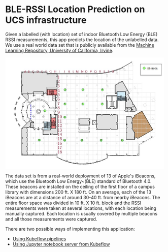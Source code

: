 # BLE-RSSI Location Prediction on UCS infrastructure

Given a labelled (with location) set of indoor Bluetooth Low Energy (BLE)
RSSI measurements, this app predicts the location of the unlabelled data.
We use a real world data set that is publicly
available from the [Machine Learning Repository, University of
California, Irvine](https://archive.ics.uci.edu/ml/datasets/BLE+RSSI+Dataset+for+Indoor+localization+and+Navigation#).

<img src="./pictures/iBeacon_layout.jpg" width="500" align="middle"/>

The data set is from a real-world deployment of 13 of Apple's iBeacons,
which
use the Bluetooth Low Energy~(BLE) standard of Bluetooth 4.0.
These beacons are installed on the ceiling of the first floor of a campus library with dimensions 200 ft. X 180 ft.
On an average, each of the 13
iBeacons are at a distance of around 30-40 ft. from nearby iBeacons.
The entire floor
space was divided in 10 ft. X 10 ft. block and the RSSI
measurements were taken at several
locations, with each location being manually captured.
Each location is usually covered by multiple beacons and all those
measurements were captured.

There are two possible ways of implementing this application:
  - [Using Kubeflow pipelines](./pipelines)
  - [Using Jupyter notebook server from Kubeflow](./notebook)

